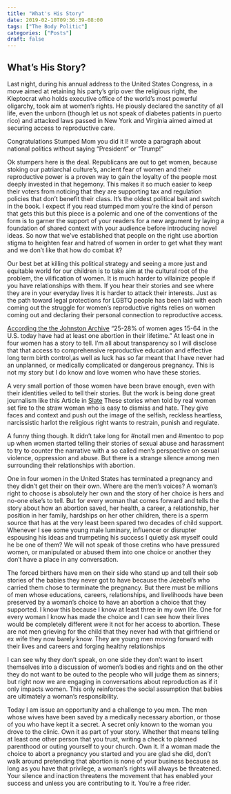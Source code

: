 ```yaml
---
title: "What's His Story"
date: 2019-02-10T09:36:39-08:00
tags: ["The Body Politic"]
categories: ["Posts"]
draft: false
---
```


## What’s His Story?

Last night, during his annual address to the United States Congress, in a move aimed at retaining his party’s grip over the religious right, the Kleptocrat who holds executive office of the world’s most powerful oligarchy, took aim at women’s rights. He piously declared the sanctity of all life, even the unborn (though let us not speak of diabetes patients in puerto rico) and attacked laws passed in New York and Virginia aimed aimed at securing access to reproductive care. 

Congratulations Stumped Mom you did it I!  wrote a paragraph about national politics without saying “President” or “Trump!”

Ok stumpers here is the deal. Republicans are out to get women, because stoking our patriarchal culture’s, ancient fear of women and their reproductive power is a proven way to gain the loyalty of the people most deeply invested in that hegemony. This makes it so much easier to keep their voters from noticing that they are supporting tax and regulation policies that don’t benefit their class. It’s the oldest political bait and switch in the book. I expect if you read stumped mom you’re the kind of person that gets this but this piece is a polemic and one of the conventions of the form is to garner the support of your readers for a new argument by laying a foundation of shared context with your audience before introducing novel ideas. So now that we’ve established that people on the right use abortion stigma to heighten fear and hatred of women in order to get what they want and we don’t like that how do combat it? 

Our best bet at killing this political strategy and seeing a more just and equitable world for our children is to take aim at the cultural root of the problem, the vilification of women. It is much harder to villainize people if you have relationships with them. If you hear their stories and see where they are in your everyday lives it is harder to attack their interests. Just as the path toward legal protections for LGBTQ people has been laid with each coming out the struggle for women’s reproductive rights relies on women coming out and declaring their personal connection to reproductive access.

[According the the Johnston Archive](http://www.johnstonsarchive.net/policy/abortion/uslifetimeab.html) “25-28% of women ages 15-64 in the U.S. today have had at least one abortion in their lifetime.” At least one in four women has a story to tell. I’m all about transparency so I will disclose that that access to comprehensive reproductive education and effective long term birth control,as well as luck has so far meant that I have never had an unplanned, or medically complicated or dangerous pregnancy. This is not my story but I do know and love women who have these stories. 

A very small portion of those women have been brave enough, even with their identities veiled to tell their stories. But the work is being done great journalism like this Article in [Slate](https://slate.com/human-interest/2018/07/the-abortions-we-dont-talk-about-six-slate-women-tell-their-stories.html)  These stories when told by real women set fire to the straw woman who is easy to dismiss and hate. They give faces and context and push out the image of the selfish, reckless heartless, narcissistic harlot the religious right wants to restrain, punish and regulate. 

A funny thing though. It didn’t take long for #notall men and #mentoo to pop up when women started telling their stories of sexual abuse and harassment to try to counter the narrative with a so called men’s perspective on sexual violence, oppression and abuse. But there is a strange silence among men surrounding their relationships with abortion.

One in four women in the United States has terminated a pregnancy and they didn’t get their on their own. Where are the men’s voices? A woman’s right to choose is absolutely her own and the story of her choice is hers and no-one else’s to tell. But for every woman that comes forward and tells the story about how an abortion saved, her health, a career, a relationship, her position in her family, hardships on her other children, there is a sperm source that has at the very least been spared two decades of child support. Whenever I see some young male luminary, influencer or disrupter espousing his ideas and trumpeting his success I quietly ask myself could he be one of them? We will not speak of those cretins who have pressured women, or manipulated or abused them into one choice or another they don’t have a place in any conversation.

The forced birthers have men on their side who stand up and tell their sob stories of the babies they never got to have because the Jezebel’s who carried them chose to terminate the pregnancy. But there must be millions of men whose educations, careers, relationships, and livelihoods have been preserved by a woman’s choice to have an abortion a choice that they supported. I know this because I know at least three in my own life. One for every woman I know has made the choice and I can see how their lives would be completely different were it not for her access to abortion. These are not men grieving for the child that they never had with that girlfriend or ex wife they now barely know. They are young men moving forward with their lives and careers and forging healthy relationships

I can see why they don’t speak, on one side they don’t want to insert themselves into a discussion of women’s bodies and rights and on the other they do not want to be outed to the people who will judge them as sinners; but right now we are engaging in conversations about reproduction as if it only impacts women. This only reinforces the social assumption that babies are ultimately a woman’s responsibility. 

Today I am issue an opportunity and a challenge to you men. The men whose wives have been saved by a medically necessary abortion, or those of you who have kept it a secret. A secret only known to the woman you drove to the clinic. Own it as part of your story. Whether that means telling at least one other person that you trust, writing a check to planned parenthood or outing yourself to your church. Own it. If a woman made the choice to abort a pregnancy you started and you are glad she did, don’t walk around pretending that abortion is none of your business because as long as you have that privilege, a woman’s rights will always be threatened. Your silence and inaction threatens the movement that has enabled your success and unless you are contributing to it. You’re a free rider. 
